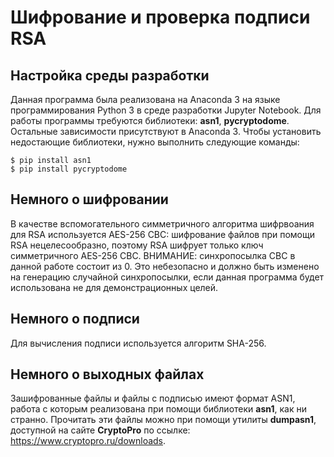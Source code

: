 # Шифрование и проверка подписи RSA

## Настройка среды разработки
Данная программа была реализована на Anaconda 3 на языке программирования Python 3 в среде разработки Jupyter Notebook.
Для работы программы требуются библиотеки: **asn1**, **pycryptodome**. Остальные зависимости присутствуют в Anaconda 3.
Чтобы установить недостающие библиотеки, нужно выполнить следующие команды:
```
$ pip install asn1
$ pip install pycryptodome
```
## Немного о шифровании
В качестве вспомогательного симметричного алгоритма шифрвоания для RSA используется AES-256 CBC: шифрование файлов при помощи RSA нецелесообразно, поэтому RSA шифрует только ключ симметричного AES-256 CBC. ВНИМАНИЕ: синхропосылка CBC в данной работе состоит из 0. Это небезопасно и должно быть изменено на генерацию случайной синхропосылки, если данная программа будет использована не для демонстрационных целей.

## Немного о подписи
Для вычисления подписи используется алгоритм SHA-256.

## Немного о выходных файлах
Зашифрованные файлы и файлы с подписью имеют формат ASN1, работа с которым реализована при помощи библиотеки **asn1**, как ни странно. Прочитать эти файлы можно при помощи утилиты **dumpasn1**, доступной на сайте **CryptoPro** по ссылке: https://www.cryptopro.ru/downloads.

